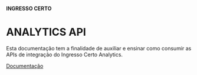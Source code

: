 **INGRESSO CERTO**
# ANALYTICS API

Esta documentação tem a finalidade de auxiliar e ensinar como consumir as APIs de integração do Ingresso Certo Analytics.

[Documentação](https://github.com/ingressocerto/analytics_api/wiki)
